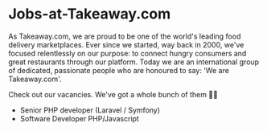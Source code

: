 # Jobs-at-Takeaway.com

As Takeaway.com, we are proud to be one of the world's leading food delivery marketplaces. Ever since we started, way back in 2000, we've focused relentlessly on our purpose: to connect hungry consumers and great restaurants through our platform. Today we are an international group of dedicated, passionate people who are honoured to say: 'We are Takeaway.com'.

Check out our vacancies. We've got a whole bunch of them 🚀👾

- Senior PHP developer (Laravel / Symfony)
- Software Developer PHP/Javascript

